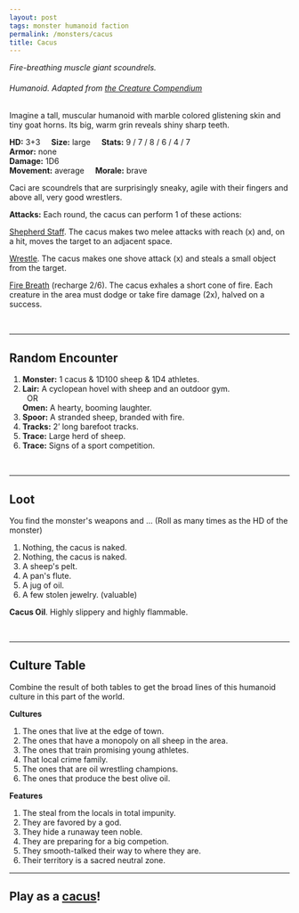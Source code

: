 ```yaml
---
layout: post
tags: monster humanoid faction
permalink: /monsters/cacus
title: Cacus
---
```


*Fire-breathing muscle giant scoundrels.*

###### Humanoid. Adapted from [the Creature Compendium](https://www.drivethrurpg.com/product/147588/CC1-Creature-Compendium)

Imagine a tall, muscular humanoid with marble colored glistening skin and tiny goat horns. Its big, warm grin reveals shiny sharp teeth.

**HD:** 3+3  &nbsp; &nbsp;  **Size:** large &nbsp; &nbsp; **Stats:** 9 / 7 / 8 / 6 / 4 / 7 <br>
**Armor:** none <br>
**Damage:** 1D6 <br>
**Movement:** average &nbsp; &nbsp; **Morale:** brave <br>

Caci are scoundrels that are surprisingly sneaky, agile with their fingers and above all, very good wrestlers.

**Attacks:** Each round, the cacus can perform 1 of these actions:

<ins>Shepherd Staff</ins>. The cacus makes two melee attacks with reach (x) and, on a hit, moves the target to an adjacent space.

<ins>Wrestle</ins>. The cacus makes one shove attack (x) and steals a small object from the target.

<ins>Fire Breath</ins> (recharge 2/6). The cacus exhales a short cone of fire. Each creature in the area must dodge or take fire damage (2x), halved on a success.

<br>

---

## Random Encounter

1. **Monster:** 1 cacus & 1D100 sheep & 1D4 athletes.
1. **Lair:** A cyclopean hovel with sheep and an outdoor gym. <br>	&nbsp; OR <br>	**Omen:** A hearty, booming laughter.
1. **Spoor:** A stranded sheep, branded with fire.
1. **Tracks:** 2’ long barefoot tracks.
1. **Trace:** Large herd of sheep.
1. **Trace:** Signs of a sport competition.

<br>

---

## Loot

You find the monster's weapons and ... (Roll as many times as the HD of the monster)

1. Nothing, the cacus is naked.
1. Nothing, the cacus is naked.
1. A sheep's pelt.
1. A pan's flute.
1. A jug of oil.
1. A few stolen jewelry. (valuable)

<span class="alchemy"> **Cacus Oil**. Highly slippery and highly flammable.</span>

<br>

---

## Culture Table

Combine the result of both tables to get the broad lines of this humanoid culture in this part of the world.

**Cultures**
1. The ones that live at the edge of town.
1. The ones that have a monopoly on all sheep in the area. 
1. The ones that train promising young athletes.
1. That local crime family.
1. The ones that are oil wrestling champions.
1. The ones that produce the best olive oil.

**Features**
1. The steal from the locals in total impunity.
1. They are favored by a god.
1. They hide a runaway teen noble.
1. They are preparing for a big competion.
1. They smooth-talked their way to where they are.
1. Their territory is a sacred neutral zone.

---

## Play as a [cacus](https://saltygoo.github.io/class/fighter/cacus)!
